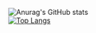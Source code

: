 
![Anurag's GitHub stats](https://github-readme-stats.vercel.app/api?username=dimuthu1997&show_icons=true&theme=radical)
</br>
[![Top Langs](https://github-readme-stats.vercel.app/api/top-langs/?username=dimuthu1997&layout=compact)](https://github.com/dimuthu1997/github-readme-stats)

